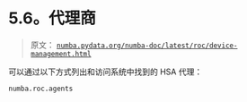 # 5.6。代理商

> 原文： [`numba.pydata.org/numba-doc/latest/roc/device-management.html`](http://numba.pydata.org/numba-doc/latest/roc/device-management.html)

可以通过以下方式列出和访问系统中找到的 HSA 代理：

```py
numba.roc.agents
```
